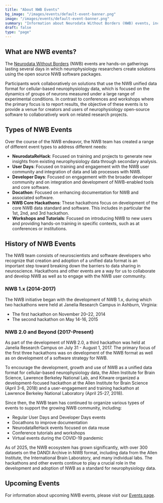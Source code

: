 ```yaml
---
title: "About NWB Events"
bg_image: "/images/events/default-event-banner.png"
image: "/images/events/default-event-banner.png"
summary: "Information about Neurodata Without Borders (NWB) events, including their purpose, types, and history."
draft: false
type: "page"
---
```


## What are NWB events?

The [Neurodata Without Borders](https://www.nwb.org/) (NWB) events are hands-on gatherings lasting several days in which neurophysiology researchers create solutions using the open source NWB software packages.

Participants work collaboratively on solutions that use the NWB unified data format for cellular-based neurophysiology data, which is focused on the dynamics of groups of neurons measured under a large range of experimental conditions. In contrast to conferences and workshops where the primary focus is to report results, the objective of these events is to provide a venue for creators and users of neurophysiology open-source software to collaboratively work on related research projects.

## Types of NWB Events

Over the course of the NWB endeavor, the NWB team has created a range of different event types to address different needs:

- **NeurodataReHack**: Focused on training and projects to generate new insights from existing neurophysiology data through secondary analysis.
- **User Days**: Focused on training and engagement with the NWB user community and integration of data and lab processes with NWB.
- **Developer Days**: Focused on engagement with the broader developer community and on integration and development of NWB-enabled tools and core software.
- **Docathon**: Focused on enhancing documentation for NWB and associated software.
- **NWB Core Hackathons**: These hackathons focus on development of the core NWB data standard and software. This includes in particular the 1st, 2nd, and 3rd hackathon.
- **Workshops and Tutorials**: Focused on introducing NWB to new users and providing hands-on training in specific contexts, such as at conferences or institutions.

## History of NWB Events

The NWB team consists of neuroscientists and software developers who recognize that creation and adoption of a unified data format is an important step toward breaking down the barriers to data sharing in neuroscience. Hackathons and other events are a way for us to collaborate and develop NWB as well as to engage with the NWB user community.

### NWB 1.x (2014-2017)
The NWB initiative began with the development of NWB 1.x, during which two hackathons were held at Janelia Research Campus in Ashburn, Virginia:
- The first hackathon on November 20–22, 2014
- The second hackathon on May 14-16, 2015

### NWB 2.0 and Beyond (2017-Present)
As part of the development of NWB 2.0, a third hackathon was held at Janelia Research Campus on July 31 - August 1, 2017. The primary focus of the first three hackathons was on development of the NWB format as well as on development of a software strategy for NWB.

To encourage the development, growth and use of NWB as a unified data format for cellular-based neurophysiology data, the Allen Institute for Brain Science, Lawrence Berkeley National Lab, and Kitware organized a development-focused hackathon at the Allen Institute for Brain Science (April 3-6, 2018) and a user-engagement and training hackathon at Lawrence Berkeley National Laboratory (April 25-27, 2018).

Since then, the NWB team has continued to organize various types of events to support the growing NWB community, including:

- Regular User Days and Developer Days events
- Docathons to improve documentation
- NeurodataReHack events focused on data reuse
- Conference tutorials and workshops
- Virtual events during the COVID-19 pandemic

As of 2025, the NWB ecosystem has grown significantly, with over 300 datasets on the DANDI Archive in NWB format, including data from the Allen Institute, the International Brain Laboratory, and many individual labs. The hackathons and other events continue to play a crucial role in the development and adoption of NWB as a standard for neurophysiology data.

## Upcoming Events

For information about upcoming NWB events, please visit our [Events page](/events/).

